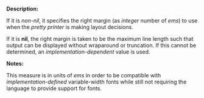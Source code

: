  



 



**Description:** 



If it is *non-nil*, it specifies the right margin (as *integer* number of *ems*) to use when the *pretty printer* is making layout decisions. 



If it is **nil**, the right margin is taken to be the maximum line length such that output can be displayed without wraparound or truncation. If this cannot be determined, an *implementation-dependent* value is used. 



**Notes:** 



This measure is in units of *ems* in order to be compatible with *implementation-defined* variable-width fonts while still not requiring the language to provide support for fonts. 



